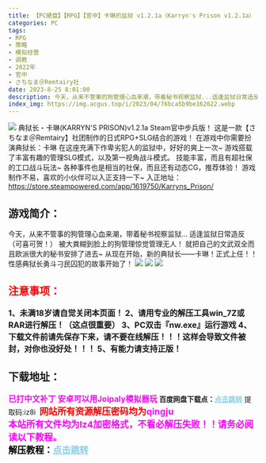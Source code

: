 ```yaml
---
title: 【PC硬盘】【RPG】【官中】卡琳的监狱 v1.2.1a（Karryn's Prison v1.2.1a）
categories: PC
tags:
- RPG
- 策略
- 模拟经营
- 调教
- 2022年
- 官中
- さちなま＠Remtairy社
date: 2023-8-25 8:01:00
description: 今天，从来不管事的狗管理心血来潮，带着秘书视察监狱...适逢监狱日常造反（可喜可贺！）被大粪糊到脸上的狗管理惊觉管理无人！就把自己的文武双全而且欧派很大的秘书安排了进去~从现在开始，新的典狱长——卡琳！正式上任！！性感典狱长勇斗刁民囚犯的故事开始了！
index_img: https://img.acgus.top/i/2023/04/76bca5b9be162622.webp
---
```

![](https://img.acgus.top/i/2023/04/76bca5b9be162622.webp)
典狱长・卡琳(KARRYN'S PRISON)v1.2.1a Steam官中步兵版！
这是一款【さちなま＠Remtairy】社团制作的日式RPG+SLG结合的游戏！
在游戏中你需要扮演典狱长：卡琳
在这座充满下作卑劣犯人的监狱中，好好的爽上一次~
游戏搭载了丰富有趣的管理SLG模式，以及第一视角战斗模式。
技能丰富，而且有超社保的工口战斗玩法~
各种事件也是相当的社保，而且还有动态CG，推荐体验！
游戏制作不易，喜欢的小伙伴可以入正支持一下~
入正地址：https://store.steampowered.com/app/1619750/Karryns_Prison/

## 游戏简介：
今天，从来不管事的狗管理心血来潮，带着秘书视察监狱...
适逢监狱日常造反（可喜可贺！）
被大粪糊到脸上的狗管理惊觉管理无人！
就把自己的文武双全而且欧派很大的秘书安排了进去~
从现在开始，新的典狱长——卡琳！正式上任！！
性感典狱长勇斗刁民囚犯的故事开始了！
![](https://img.acgus.top/i/2023/04/1ddb89c03e162636.webp)
![](https://img.acgus.top/i/2023/04/83861227ad162632.webp)
![](https://img.acgus.top/i/2023/04/3d7b26cb1c162626.webp)





## <font color=#FF0000 >注意事项：</font>
<font size=3><b>1、未满18岁请自觉关闭本页面！
2、请用专业的解压工具win_7Z或RAR进行解压！（这点很重要）
3、PC双击『nw.exe』运行游戏
4、下载文件前请先保存下来，请不要在线解压！！！这样会导致文件被封，对你也没好处！！！
5、有能力请支持正版！</b></font>

## 下载地址：
<font color=#FF00FF size=3><b>已打中文补丁</b></font>
<font color=#FF00FF size=3>**安卓可以用Joipaly模拟器玩**</font>
<b>百度网盘下载点：</b><a href="https://pan.baidu.com/s/11f3tthRemO8vZK-1R-Vtug?pwd=iz8i" style="color: #87CEEB;"><b>点击跳转</b></a> 提取码:iz8i
<a style="padding: 0" href="https://post.qingju.org/AD/"><img style="max-width:100%" src="https://img.acgus.top/i/2024/07/478f689b8021d8d499ab43d21acf137a.gif" alt=""></a>
<b><font color=#FF0000 size=4>网站所有资源解压密码均为</b></font><b><font color=#FF00FF size=4>qingju</font><font color=#FF0000 ></font></b><br><b><font color=#FF00FF size=4>本站所有文件均为lz4加密格式，不看必解压失败！！请务必阅读以下教程。</b></font><br><b><font color=#000 size=4>解压教程：</b><a href="https://post.qingju.org/tutorial/000/" style="color: #87CEEB;"><b>点击跳转</b></a>